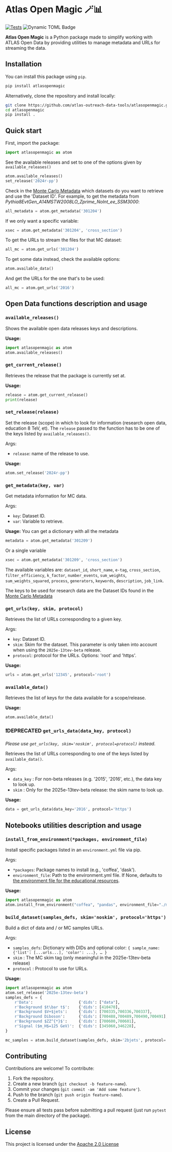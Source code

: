 # Atlas Open Magic 🪄📊
[![Tests](https://github.com/atlas-outreach-data-tools/atlasopenmagic/actions/workflows/test.yml/badge.svg)](https://github.com/atlas-outreach-data-tools/atlasopenmagic/actions/workflows/test.yml)
![Dynamic TOML Badge](https://img.shields.io/badge/dynamic/toml?url=https%3A%2F%2Fraw.githubusercontent.com%2Fatlas-outreach-data-tools%2Fatlasopenmagic%2Frefs%2Fheads%2Fmain%2Fpyproject.toml&query=%24.project.version&label=pypi)


**Atlas Open Magic** is a Python package made to simplify working with ATLAS Open Data by providing utilities to manage metadata and URLs for streaming the data.

## **Installation**
You can install this package using `pip`.

```bash
pip install atlasopenmagic
```
Alternatively, clone the repository and install locally:
```bash
git clone https://github.com/atlas-outreach-data-tools/atlasopenmagic.git
cd atlasopenmagic
pip install .
```
## Quick start
First, import the package:
```python
import atlasopenmagic as atom
```
See the available releases and set to one of the options given by `available_releases()`
```python
atom.available_releases()
set_release('2024r-pp')
```
Check in the [Monte Carlo Metadata](https://opendata.atlas.cern/docs/data/for_research/metadata) which datasets do you want to retrieve and use the 'Dataset ID'. For example, to get the metadata from *Pythia8EvtGen_A14MSTW2008LO_Zprime_NoInt_ee_SSM3000*:
```python
all_metadata = atom.get_metadata('301204')
```
If we only want a specific variable:
```python
xsec = atom.get_metadata('301204', 'cross_section')
```
To get the URLs to stream the files for that MC dataset:
```python
all_mc = atom.get_urls('301204')
```
To get some data instead, check the available options:
```python
atom.available_data()
```
And get the URLs for the one that's to be used:
```python
all_mc = atom.get_urls('2016')
```

## Open Data functions description and usage 
### `available_releases()`
Shows the available open data releases keys and descriptions.

**Usage:**
```python
import atlasopenmagic as atom
atom.available_releases()
```
### `get_current_release()`
Retrieves the release that the package is currently set at.

**Usage:**
```python
release = atom.get_current_release()
print(release)
```
### `set_release(release)`
Set the release (scope) in which to look for information (research open data, education 8 TeV, et). The `release` passed to the function has to be one of the keys listed by `available_releases()`.

Args:
- `release`: name of the release to use.

**Usage:**
```python
atom.set_release('2024r-pp')
```
### `get_metadata(key, var)`
Get metadata information for MC data.

Args:
- `key`: Dataset ID.
- `var`: Variable to retrieve.

**Usage:**
You can get a dictionary with all the metadata
```python
metadata = atom.get_metadata('301209')
```
Or a single variable
```python
xsec = atom.get_metadata('301209', 'cross_section')
```
The available variables are: `dataset_id`, `short_name`, `e-tag`, `cross_section`, `filter_efficiency`, `k_factor`, `number_events`, `sum_weights`, `sum_weights_squared`, `process`, `generators`, `keywords`, `description`, `job_link`.

The keys to be used for research data are the Dataset IDs found in the [Monte Carlo Metadata](https://opendata.atlas.cern/docs/data/for_research/metadata)

### `get_urls(key, skim, protocol)`
Retrieves the list of URLs corresponding to a given key.

Args:
- `key`: Dataset ID.
- `skim`: Skim for the dataset. This parameter is only taken into account when using the `2025e-13tev-beta` release.
- `protocol`: protocol for the URLs. Options: 'root' and 'https'.

**Usage:**
```python
urls = atom.get_urls('12345', protocol='root')
```
### `available_data()`
Retrieves the list of keys for the data available for a scope/release.

**Usage:**
```python
atom.available_data()
```
### ❗**DEPRECATED** `get_urls_data(data_key, protocol)`
  
*Please use `get_urls(key, skim='noskim', protocol=protocol)` instead.*

Retrieves the list of URLs corresponding to one of the keys listed by `available_data()`.

Args:
- `data_key` : For non-beta releases (e.g. '2015', '2016', etc.), the data key to look up.
- `skim` : Only for the 2025e-13tev-beta release: the skim name to look up.

**Usage:**
```python
data = get_urls_data(data_key='2016', protocol='https')
```
## Notebooks utilities description and usage 
### `install_from_environment(*packages, environment_file)`
Install specific packages listed in an `environment.yml` file via pip.

Args:
- `*packages`: Package names to install (e.g., 'coffea', 'dask').
- `environment_file`: Path to the environment.yml file. If None, defaults to [the environment file for the educational resources](https://github.com/atlas-outreach-data-tools/notebooks-collection-opendata/blob/master/binder/environment.yml).

**Usage:**
```python
import atlasopenmagic as atom
atom.install_from_environment("coffea", "pandas", environment_file="./myfile.yml")
```

### `build_dataset(samples_defs, skim='noskim', protocol='https')`
Build a dict of data and / or MC samples URLs.
    
Args:
- `samples_defs`: Dictionary with DIDs and optional color: `{ sample_name: {'list': [...urls...], 'color': ...}, … }`
- `skim` : The MC skim tag (only meaningful in the 2025e-13tev-beta release)
- `protocol` : Protocol to use for URLs.

**Usage:**
```python
import atlasopenmagic as atom
atom.set_release('2025e-13tev-beta')
samples_defs = {
    r'Data':                    {'dids': ["data"],                      'color': 'red'},
    r'Background $t\bar t$':    {'dids': [410470],                      'color': 'yellow'},
    r'Background $V+$jets':     {'dids': [700335,700336,700337],        'color': 'orange'},
    r'Background Diboson':      {'dids': [700488,700489,700490,700491],'color': 'green'},
    r'Background $ZZ^{*}$':     {'dids': [700600,700601],               'color': '#ff0000'},
    r'Signal ($m_H$=125 GeV)':  {'dids': [345060,346228],              'color': '#00cdff'},
}

mc_samples = atom.build_dataset(samples_defs, skim='2bjets', protocol='https')
```

## Contributing
Contributions are welcome! To contribute:

1. Fork the repository.
2. Create a new branch (`git checkout -b feature-name`).
3. Commit your changes (`git commit -am 'Add some feature'`).
4. Push to the branch (`git push origin feature-name`).
5. Create a Pull Request.

Please ensure all tests pass before submitting a pull request (just run `pytest` from the main directory of the package).

## License
This project is licensed under the [Apache 2.0 License](https://github.com/atlas-outreach-data-tools/atlasopenmagic/blob/main/LICENSE)
